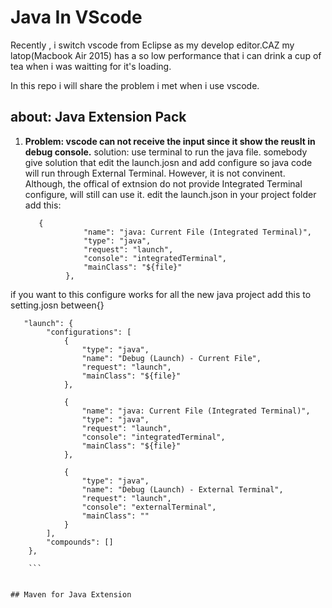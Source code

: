 # Java In VScode
Recently , i switch vscode from Eclipse as my develop editor.CAZ my latop(Macbook Air 2015) has a so low performance that i can drink a cup of tea when i was waitting for it's loading. 

In this repo i will share the problem i met when i use vscode. 




## about:  Java Extension Pack 
1. **Problem: vscode can not receive the input since it show the reuslt in debug console.** 
   solution:  use terminal to run the java file. somebody give solution that edit the launch.josn and add configure so java code  will run through External Terminal. However, it is not convinent. Although, the offical of extnsion do not provide Integrated Terminal configure, will still can use it. edit the launch.json in your project folder add this: 
   ```
      {
                "name": "java: Current File (Integrated Terminal)",
                "type": "java",
                "request": "launch",
                "console": "integratedTerminal",
                "mainClass": "${file}"
            },   
     ```

if you want to this configure works for all the new java project add this to setting.josn between{}
``` 
   "launch": {
        "configurations": [
            {
                "type": "java",
                "name": "Debug (Launch) - Current File",
                "request": "launch",
                "mainClass": "${file}"
            },
         
            {
                "name": "java: Current File (Integrated Terminal)",
                "type": "java",
                "request": "launch",
                "console": "integratedTerminal",
                "mainClass": "${file}"
            },
            
            {
                "type": "java",
                "name": "Debug (Launch) - External Terminal",
                "request": "launch",
                "console": "externalTerminal",
                "mainClass": ""
            }
        ],
        "compounds": []
    },
    
    ```
   

## Maven for Java Extension 

